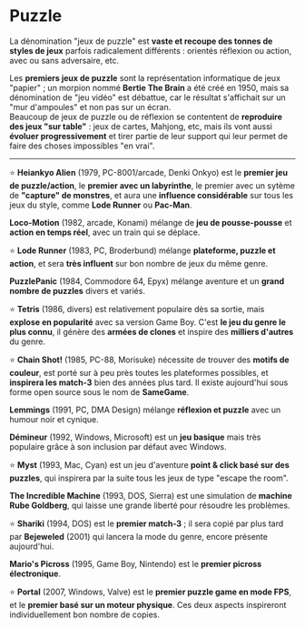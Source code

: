 # Puzzle

La dénomination "jeux de puzzle" est **vaste et recoupe des tonnes de styles de jeux** parfois radicalement différents : orientés réflexion ou action, avec ou sans adversaire, etc.

Les **premiers jeux de puzzle** sont la représentation informatique de jeux "papier" ; un morpion nommé **Bertie The Brain** a été créé en 1950, mais sa dénomination de "jeu vidéo" est débattue, car le résultat s'affichait sur un "mur d'ampoules" et non pas sur un écran.  
Beaucoup de jeux de puzzle ou de réflexion se contentent de **reproduire des jeux "sur table"** : jeux de cartes, Mahjong, etc, mais ils vont aussi **évoluer progressivement** et tirer partie de leur support qui leur permet de faire des choses impossibles "en vrai".

---

:star: **Heiankyo Alien** (1979, PC-8001/arcade, Denki Onkyo) est le **premier jeu de puzzle/action**, le **premier avec un labyrinthe**, le premier avec un sytème de **"capture" de monstres**, et aura une **influence considérable** sur tous les jeux du style, comme **Lode Runner** ou **Pac-Man**.

**Loco-Motion** (1982, arcade, Konami) mélange de **jeu de pousse-pousse** et **action en temps réel**, avec un train qui se déplace.

:star: **Lode Runner** (1983, PC, Broderbund) mélange **plateforme, puzzle et action**, et sera **très influent** sur bon nombre de jeux du même genre.

**PuzzlePanic** (1984, Commodore 64, Epyx) mélange aventure et un **grand nombre de puzzles** divers et variés.

:star: **Tetris** (1986, divers) est relativement populaire dès sa sortie, mais **explose en popularité** avec sa version Game Boy. C'est **le jeu du genre le plus connu**, il génère des **armées de clones** et inspire des **milliers d'autres** du genre.

:star: **Chain Shot!** (1985, PC-88, Morisuke) nécessite de trouver des **motifs de couleur**, est porté sur à peu près toutes les plateformes possibles, et **inspirera les match-3** bien des années plus tard. Il existe aujourd'hui sous forme open source sous le nom de **SameGame**.

**Lemmings** (1991, PC, DMA Design) mélange **réflexion et puzzle** avec un humour noir et cynique.

**Démineur** (1992, Windows, Microsoft) est un **jeu basique** mais très populaire grâce à son inclusion par défaut avec Windows.

:star: **Myst** (1993, Mac, Cyan) est un jeu d'aventure **point & click basé sur des puzzles**, qui inspirera par la suite tous les jeux de type "escape the room".

**The Incredible Machine** (1993, DOS, Sierra) est une simulation de **machine Rube Goldberg**, qui laisse une grande liberté pour résoudre les problèmes.

:star: **Shariki** (1994, DOS) est le **premier match-3** ; il sera copié par plus tard par **Bejeweled** (2001) qui lancera la mode du genre, encore présente aujourd'hui.

**Mario's Picross** (1995, Game Boy, Nintendo) est le **premier picross électronique**.

:star: **Portal** (2007, Windows, Valve) est le **premier puzzle game en mode FPS**, et le **premier basé sur un moteur physique**. Ces deux aspects inspireront individuellement bon nombre de copies.
